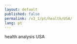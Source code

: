 ```yaml
---
layout: default
published: false
permalink: /v3_1/pt/health/USA/
lang: pt
---
```


health analysis USA
